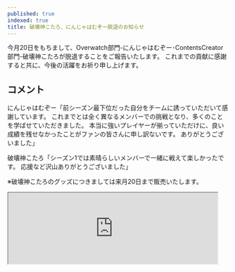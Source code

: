 ```yaml
---
published: true
indexed: true
title: 破壊神こたろ、にんじゃはむぞー脱退のお知らせ
---
```


<script>
	import Member from '$lib/components/news/util/Member.svelte';

	const MEMBERS = [
		{
			name: 'にんじゃはむぞー',
			socials: {
				twitter: 'ninja_hamuzo',
				twitch: 'nhzow'
			}
		},
		{
			name: '破壊神こたろ',
			socials: {
				twitter: 'mareku1212',
				youtube: '@hakaisinkotaro',
				twitch: 'hakaisinnkotaro'
			}
		}
	];
</script>

今月20日をもちまして、Overwatch部門-にんじゃはむぞー･ContentsCreator部門-破壊神こたろが脱退することをご報告いたします。
これまでの貢献に感謝すると共に、今後の活躍をお祈り申し上げます。

## コメント

にんじゃはむぞー「前シーズン最下位だった自分をチームに誘っていただいて感謝しています。
これまでとは全く異なるメンバーでの挑戦となり、多くのことを学ばせていただきました。
本当に強いプレイヤーが揃っていただけに、良い成績を残せなかったことがファンの皆さんに申し訳ないです。
ありがとうございました」

破壊神こたろ「シーズン1では素晴らしいメンバーで一緒に戦えて楽しかったです。
応援など沢山ありがとうございました」

※破壊神こたろのグッズにつきましては来月20日まで販売いたします。

<iframe height="162" width="476" src="https://suzuri.jp/revati_jp/16742296/acrylic-keychain/50x50mm/clear/embed" title="破壊神こたろ / REVATI ( revati_jp )のアクリルキーホルダー通販 ∞ SUZURI（スズリ）" />

---

<Member members={MEMBERS} />
